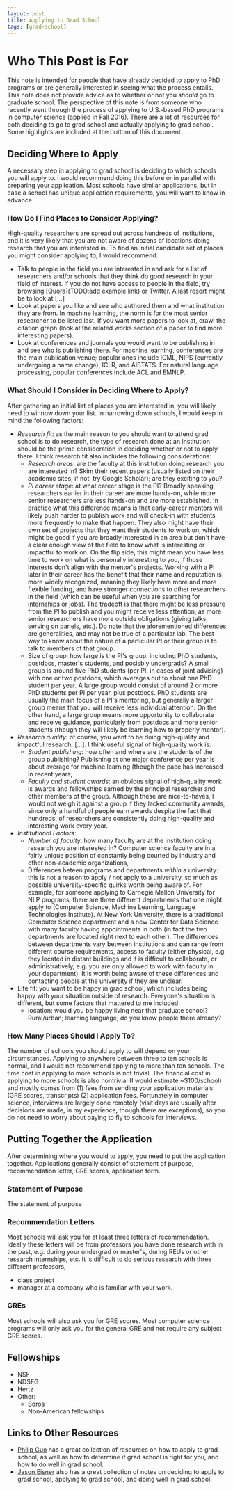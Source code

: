 ```yaml
---
layout: post
title: Applying to Grad School
tags: [grad-school]
---
```


# Who This Post is For 

This note is intended for people that have already decided to apply to PhD programs or are generally interested in seeing what the process entails.
This note does not provide advice as to whether or not you _should_ go to graduate school.
The perspective of this note is from someone who recently went through the process of applying to U.S.-based PhD programs in computer science (applied in Fall 2016).
There are a lot of resources for both deciding to go to grad school and actually applying to grad school.
Some highlights are included at the bottom of this document.

## Deciding Where to Apply

A necessary step in applying to grad school is deciding to which schools you will apply to.
I would recommend doing this before or in parallel with preparing your application.
Most schools have similar applications, but in case a school has unique application requirements, you will want to know in advance.

### How Do I Find Places to Consider Applying?

High-quality researchers are spread out across hundreds of institutions, and it is very likely that you are not aware of dozens of locations doing research that you are interested in.
To find an initial candidate set of places you might consider applying to, I would recommend.

- Talk to people in the field you are interested in and ask for a list of researchers and/or schools that they think do good research in your field of interest. If you do not have access to people in the field, try browsing [Quora](TODO:add example link) or Twitter. A last resort might be to look at [...]
- Look at papers you like and see who authored them and what institution they are from. In machine learning, the norm is for the most senior researcher to be listed last. If you want more papers to look at, crawl the citation graph (look at the related works section of a paper to find more interesting papers).
- Look at conferences and journals you would want to be publishing in and see who is publishing there. For machine learning, conferences are the main publication venue; popular ones include ICML, NIPS (currently undergoing a name change), ICLR, and AISTATS. For natural language processing, popular conferences include ACL and EMNLP.

### What Should I Consider in Deciding Where to Apply?

After gathering an initial list of places you are interested in, you will likely need to winnow down your list. In narrowing down schools, I would keep in mind the following factors:

- *Research fit*: as the main reason to you should want to attend grad school is to do research, the type of research done at an institution should be the prime consideration in deciding whether or not to apply there. I think research fit also includes the following considerations:
    - _Research areas_: are the faculty at this institution doing research you are interested in? Skim their recent papers (usually listed on their academic sites; if not, try Google Scholar); are they exciting to you?
    - _PI career stage_: at what career stage is the PI? Broadly speaking, researchers earlier in their career are more hands-on, while more senior researchers are less hands-on and are more established.
    In practice what this difference means is that early-career mentors will likely push harder to publish work and will check-in with students more frequently to make that happen. They also might have their own set of projects that they want their students to work on, which might be good if you are broadly interested in an area but don't have a clear enough view of the field to know what is interesting or impactful to work on. On the flip side, this might mean you have less time to work on what is personally interesting to you, if those interests don't align with the mentor's projects.
    Working with a PI later in their career has the benefit that their name and reputation is more widely recognized, meaning they likely have more and more flexible funding, and have stronger connections to other researchers in the field (which can be useful when you are searching for internships or jobs). The tradeoff is that there might be less pressure from the PI to publish and you might receive less attention, as more senior researchers have more outside obligations (giving talks, serving on panels, etc.).
    Do note that the aforementioned differences are generalities, and may not be true of a particular lab. The best way to know about the nature of a particular PI or their group is to talk to members of that group.
    - Size of group: how large is the PI's group, including PhD students, postdocs, master's students, and posisbly undergrads? A small group is around five PhD students (per PI, in cases of joint advising) with one or two postdocs, which averages out to about one PhD student per year. A large group would consist of around 2 or more PhD students per PI per year, plus postdocs.
    PhD students are usually the main focus of a PI's mentoring, but generally a larger group means that you will receive less individual attention. On the other hand, a large group means more opportunity to collaborate and receive guidance, particularly from postdocs and more senior students (though they will likely be learning how to properly mentor).
- *Research quality*: of course, you want to be doing high-quality and impactful research, [...]. I think useful signal of high-quality work is:
    - _Student publishing_: how often and where are the students of the group publishing? Publishing at one major conference per year is about average for machine learning (though the pace has increased in recent years, 
    - _Faculty and student awards_: an obvious signal of high-quality work is awards and fellowships earned by the principal researcher and other members of the group. Although these are nice-to-haves, I would not weigh it against a group if they lacked community awards, since only a handful of people earn awards despite the fact that hundreds, of researchers are consistently doing high-quality and interesting work every year. 
- *Institutional Factors*:
    - _Number of faculty_: how many faculty are at the institution doing research you are interested in? Computer science faculty are in a fairly unique position of constantly being courted by industry and other non-academic organizations, 
    - Differences beteen programs and departments _within_ a university: this is not a reason to apply / not apply to a university, so much as possible university-specific quirks worth being aware of. For example, for someone applying to Carnegie Mellon University for NLP programs, there are three different departments that one might apply to (Computer Science, Machine Learning, Language Technologies Institute). At New York University, there is a traditional Computer Science department and a new Center for Data Science with many faculty having appointments in both (in fact the two departments are located right next to each other). The differences between departments vary between institutions and can range from different course requirements, access to faculty (either physical, e.g. they located in distant buildings and it is difficult to collaborate, or administratively, e.g. you are only allowed to work with faculty in your department). It is worth being aware of these differences and contacting people at the university if they are unclear.
- Life fit: you want to be happy in grad school, which includes being happy with your situation outside of research. Everyone's situation is different, but some factors that mattered to me included:
    - location: would you be happy living near that graduate school? Rural/urban; learning language; do you know people there already?



### How Many Places Should I Apply To?

The number of schools you should apply to will depend on your circumstances.
Applying to anywhere between three to ten schools is normal, and I would not recommend applying to more than ten schools.
The time cost in applying to more schools is not trivial.
The financial cost in applying to more schools is also nontrivial (I would estimate ~$100/school) and mostly comes from (1) fees from sending your application materials (GRE scores, transcripts) (2) application fees.
Fortunately in computer science, interviews are largely done remotely (visit days are usually after decisions are made, in my experience, though there are exceptions), so you do not need to worry about paying to fly to schools for interviews.


## Putting Together the Application

After determining where you would to apply, you need to put the application together. Applications generally consist of statement of purpose, recommendation letter, GRE scores, application form.

### Statement of Purpose

The statement of purpose

### Recommendation Letters

Most schools will ask you for at least three letters of recommendation.
Ideally these letters will be from professors you have done research with in the past, e.g. during your undergrad or master's, during REUs or other research internships, etc.
It is difficult to do serious research with three different professors, 
- class project
- manager at a company who is familiar with your work.

### GREs

Most schools will also ask you for GRE scores.
Most computer science programs will only ask you for the general GRE and not require any subject GRE scores.

## Fellowships

- NSF
- NDSEG
- Hertz
- Other:
    - Soros
    - Non-American fellowships

## Links to Other Resources

- [Philip Guo](http://www.pgbovine.net/PhD-application-tips.htm) has a great collection of resources on how to apply to grad school, as well as how to determine if grad school is right for you, and how to do well in grad school.
- [Jason Eisner](http://www.cs.jhu.edu/~jason/advice/) also has a great collection of notes on deciding to apply to grad school, applying to grad school, and doing well in grad school.
